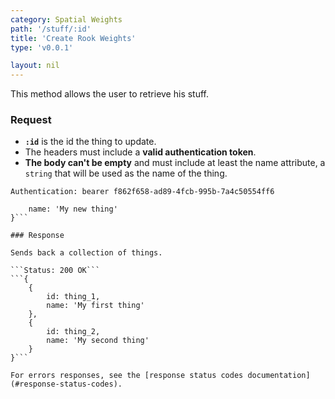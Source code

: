 ```yaml
---
category: Spatial Weights
path: '/stuff/:id'
title: 'Create Rook Weights'
type: 'v0.0.1'

layout: nil
---
```


This method allows the user to retrieve his stuff.

### Request

* **`:id`** is the id the thing to update.
* The headers must include a **valid authentication token**.
* **The body can't be empty** and must include at least the name attribute, a `string` that will be used as the name of the thing.

```Authentication: bearer f862f658-ad89-4fcb-995b-7a4c50554ff6```
```{
    name: 'My new thing'
}```

### Response

Sends back a collection of things.

```Status: 200 OK```
```{
    {
        id: thing_1,
        name: 'My first thing'
    },
    {
        id: thing_2,
        name: 'My second thing'
    }
}```

For errors responses, see the [response status codes documentation](#response-status-codes).